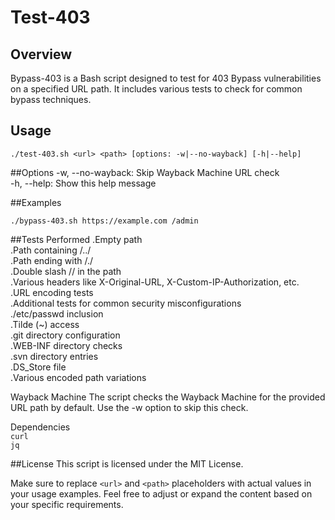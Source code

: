 # Test-403
## Overview

Bypass-403 is a Bash script designed to test for 403 Bypass vulnerabilities on a specified URL path. It includes various tests to check for common bypass techniques.

## Usage


```
./test-403.sh <url> <path> [options: -w|--no-wayback] [-h|--help]
```
##Options
-w, --no-wayback: Skip Wayback Machine URL check<br>
-h, --help: Show this help message

##Examples
  ```
./bypass-403.sh https://example.com /admin
```
##Tests Performed
.Empty path<br>
.Path containing /../<br>
.Path ending with /./<br>
.Double slash // in the path<br>
.Various headers like X-Original-URL, X-Custom-IP-Authorization, etc.<br>
.URL encoding tests<br>
.Additional tests for common security misconfigurations<br>
./etc/passwd inclusion<br>
.Tilde (~) access<br>
.git directory configuration<br>
.WEB-INF directory checks<br>
.svn directory entries<br>
.DS_Store file<br>
.Various encoded path variations<br>

Wayback Machine
The script checks the Wayback Machine for the provided URL path by default. Use the -w option to skip this check.

Dependencies<br>
`curl`<br>
`jq`<br>

##License
This script is licensed under the MIT License.

Make sure to replace `<url>` and `<path>` placeholders with actual values in your usage examples. Feel free to adjust or expand the content based on your specific requirements.
